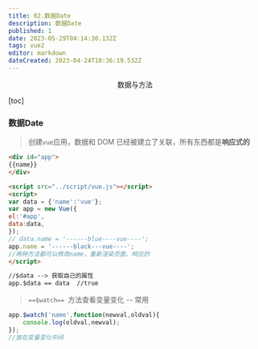 ```yaml
---
title: 02.数据Date
description: 数据Date
published: 1
date: 2023-05-29T04:14:30.132Z
tags: vue2
editor: markdown
dateCreated: 2023-04-24T10:36:19.532Z
---
```


<center>数据与方法</center>

[toc]



### 数据Date

> 创建`vue`应用，数据和 DOM 已经被建立了关联，所有东西都是**响应式的**

```html
<div id="app">
{{name}}
</div>

<script src="../script/vue.js"></script>
<script>
var data = {'name':'vue'};
var app = new Vue({
el:'#app',
data:data,
});
// data.name = '------blue----vue----';
app.name = '------black---vue----';
//两种方法都可以修改name，重新渲染页面，响应的
</script>

//$data --> 获取自己的属性
app.$data == data  //true
```

> `==$watch== `方法查看变量变化  -- 常用

```js
app.$watch('name',function(newval,oldval){
	console.log(oldval,newval);
});
//放在变量变化中间
```